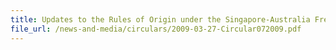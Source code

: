 ```yaml
---
title: Updates to the Rules of Origin under the Singapore-Australia Free Trade Agreement (SAFTA)
file_url: /news-and-media/circulars/2009-03-27-Circular072009.pdf
---
```

